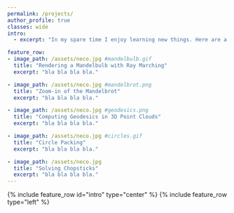 ```yaml
---
permalink: /projects/
author_profile: true
classes: wide
intro:
  - excerpt: "In my spare time I enjoy learning new things. Here are a few small projects that highlight a few interesting things I learned."

feature_row:
- image_path: /assets/neco.jpg #mandelbulb.gif
  title: "Rendering a Mandelbulb with Ray Marching"
  excerpt: "bla bla bla bla."

- image_path: /assets/neco.jpg #mandelbrot.png
  title: "Zoom-in of the Mandelbrot"
  excerpt: "bla bla bla bla."

- image_path: /assets/neco.jpg #geodesics.png
  title: "Computing Geodesics in 3D Point Clouds"
  excerpt: "bla bla bla bla."

- image_path: /assets/neco.jpg #circles.gif
  title: "Circle Packing"
  excerpt: "bla bla bla bla."

- image_path: /assets/neco.jpg
  title: "Solving Chopsticks"
  excerpt: "bla bla bla bla."
---
```


{% include feature_row id="intro" type="center" %}
{% include feature_row type="left" %}

